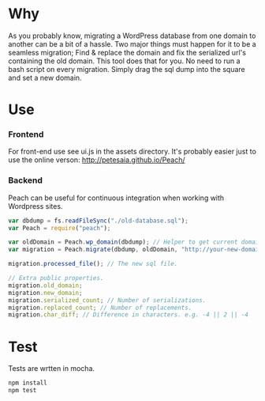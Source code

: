 # Why
As you probably know, migrating a WordPress database from one domain to another can be a bit of a hassle. Two major things must happen for it to be a seamless migration; Find & replace the domain and fix the serialized url's containing the old domain. This tool does that for you. No need to run a bash script on every migration. Simply drag the sql dump into the square and set a new domain.

# Use

### Frontend
For front-end use see ui.js in the assets directory. It's probably easier just to use the online verson: http://petesaia.github.io/Peach/

### Backend
Peach can be useful for continuous integration when working with Wordpress sites.

```javascript
var dbdump = fs.readFileSync("./old-database.sql");
var Peach = require("peach");

var oldDomain = Peach.wp_domain(dbdump); // Helper to get current domain name.
var migration = Peach.migrate(dbdump, oldDomain, "http://your-new-domain.com");

migration.processed_file(); // The new sql file.

// Extra public properties.
migration.old_domain;
migration.new_domain;
migration.serialized_count; // Number of serializations.
migration.replaced_count; // Number of replacements.
migration.char_diff; // Difference in characters. e.g. -4 || 2 || -4

```
# Test
Tests are wrtten in mocha.

```bash
npm install
npm test
```

